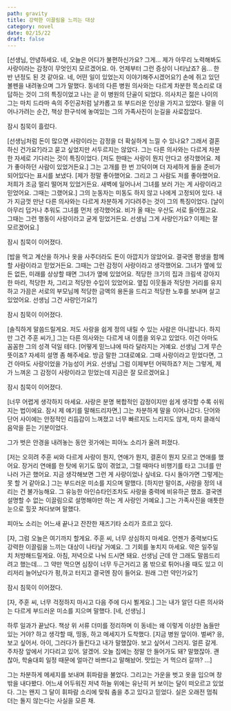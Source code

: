 ```yaml
---
path: gravity
title: 강력한 이끌림을 느끼는 대상
category: novel
date: 02/15/22
draft: false
---
```


[선생님, 안녕하세요. 네, 오늘은 어디가 불편하신가요? 그게... 제가 아무리 노력해봐도 사랑이라는 감정이 무엇인지 모르겠어요. 아. 언제부터 그런 증상이 나타났죠? 음... 한 반 년정도 된 것 같아요. 네, 어떤 일이 있었는지 이야기해주시겠어요?] 손에 쥐고 있던 볼펜을 내려놓으며 그가 말했다. 동네의 다른 병원 의사와는 다르게 차분한 목소리로 대답하는 것이 그의 특징이었고 나는 곧 이 병원의 단골이 되었다. 의사치곤 젊은 나이의 그는 마치 드라마 속의 주인공처럼 날카롭고 또 부드러운 인상을 가지고 있었다. 말을 이어나가려는 순간, 책상 한구석에 놓여있는 그의 가족사진이 눈길을 사로잡았다.

잠시 침묵이 흘렀다.

[선생님처럼 돈이 많으면 사랑이라는 감정을 더 확실하게 느낄 수 있나요? 그래서 결혼하신 건가요?]라고 묻고 싶었지만 서두르지는 않았다. 그는 다른 의사와는 다르게 차분한 자세로 기다리는 것이 특징이었다. [저도 한때는 사랑이 뭔지 안다고 생각했어요. 제가 좋아하던 사람이 있었거든요.] 그는 고개를 한 번 끄덕이며 더 자세하게 들을 준비가 되어있다는 표시를 보냈다. [제가 정말 좋아했어요. 그리고 그 사람도 저를 좋아했어요. 저희가 조금 멀리 떨어져 있었거든요. 새벽에 일어나서 그녀를 보러 가는 게 사랑이라고 믿었어요. 그때는 그랬어요.] 그의 눈동자는 미동도 하지 않고 나에게 고정되어 있다. 내가 지금껏 만난 다른 의사와는 다르게 차분하게 기다려주는 것이 그의 특징이었다. [날이 아무리 덥거나 추워도 그녀를 먼저 생각했어요. 비가 올 때는 우산도 서로 들어줬고요. 그때는 그런 행동이 사랑이라고 굳게 믿었거든요. 선생님 그게 사랑인가요? 이제는 잘 모르겠어요.]

잠시 침묵이 이어졌다.

[밥을 먹고 계산을 하거나 옷을 사주더라도 돈이 아깝지가 않았어요. 결국엔 평생을 함께할 사람이라고 믿었거든요. 그때는 그런 감정이 사랑이라고 생각했어요. 그녀가 옆에 있든 없든, 미래를 상상할 때면 그녀가 옆에 있었어요. 적당한 크기의 집과 크림색 강아지 한 마리, 적당한 차, 그리고 적당한 수입이 있었어요. 옆집 이웃들과 적당한 거리를 유지하고 가끔은 서로의 부모님께 적당한 금액의 용돈을 드리고 적당한 노후를 보내며 살고 있었어요. 선생님 그건 사랑인가요?]

잠시 침묵이 이어졌다.

[솔직하게 말씀드릴게요. 저도 사랑을 쉽게 정의 내릴 수 있는 사람은 아니랍니다. 하지만 그건 주훈 씨가,] 그는 다른 의사와는 다르게 내 이름을 외우고 있었다. 이건 아마도 꼼꼼한 그의 성격 덕일 테다. [어떻게 믿느냐에 따라 달라지는 거예요. 선생님 그게 무슨 뜻이죠? 자세히 설명 좀 해주세요. 방금 말한 그대로예요. 그때 사랑이라고 믿었다면, 그건 아마도 사랑이었을 가능성이 커요. 선생님 그럼 이제부턴 어떡하죠? 저는 그렇게, 제가 느껴온 그 감정이 사랑이라고 믿었는데 지금은 잘 모르겠어요.]

잠시 침묵이 이어졌다.

[너무 어렵게 생각하지 마세요. 사랑은 분명 복합적인 감정이지만 쉽게 생각할 수록 쉬워지는 법이에요. 잠시 제 얘기를 말해드리자면,] 그는 차분하게 말을 이어나갔다. 단어와 단어 사이에는 안정적인 리듬감이 느껴졌고 너무 빠르지도 느리지도 않게, 마치 클래식 음악을 듣는 기분이었다.

그가 벗은 안경을 내려놓는 동안 귓가에는 피아노 소리가 울려 퍼졌다.

[저는 오히려 주훈 씨와 다르게 사랑이 뭔지, 연애가 뭔지, 결혼이 뭔지 모르고 연애를 했어요. 장거리 연애를 한 탓에 위기도 많이 겪었고, 그럴 때마다 비행기를 타고 그녀를 만나러 가곤 했어요. 지금 생각해보면 그런 게 사랑이었나 싶네요. 다시 돌아가면 그렇게는 못 할 거 같아요.] 그는 부드러운 미소를 지으며 말했다. [하지만 말이죠, 사랑을 정의 내리는 건 불가능해요. 그 유능한 아인슈타인조차도 사랑을 중력에 비유하곤 했죠. 결국엔 설명할 수 없는 이끌림으로 설명해야만 하는 게 사랑인 거예요.] 그는 가족사진을 애틋한 눈으로 힐끗 쳐다보며 말했다.

피아노 소리는 어느새 끝나고 잔잔한 재즈기타 소리가 흐르고 있다.

[자, 그럼 오늘은 여기까지 할게요. 주훈 씨, 너무 상심하지 마세요. 언젠가 중력보다도 강력한 이끌림을 느끼는 대상이 나타날 거예요. 그 기회를 놓치지 마세요. 약은 일주일 치 처방해드릴게요. 아침, 저녁으로 나눠 드시면 돼요. 선생님 근데 안 그래도 말씀드리려고 했는데... 그 약만 먹으면 심장이 너무 두근거리고 몸 밖으로 튀어나올 때도 있고 이리저리 늘어났다가 펑,하고 터지고 결국엔 잠이 들어요. 원래 그런 약인가요?]

잠시 침묵이 이어졌다.

[자, 주훈 씨, 너무 걱정하지 마시고 다음 주에 다시 뵐게요.] 그는 내가 알던 다른 의사와는 다르게 부드러운 미소를 지으며 말했다. [네, 선생님.]

하루 일과가 끝났다. 책상 위 서류 더미를 정리하며 이 동네는 왜 이렇게 이상한 놈들만 있는 거야? 하고 생각할 때, 띵동, 하고 메세지가 도착했다. [지금 병원 앞이야. 벌써? 응, 보고 싶어서. 아이, 그러다가 들킨다고 내가 말했잖아. 보고 싶어서 그러지. 얼른 갈게. 주차장 앞에서 기다리고 있어. 알겠어. 오늘 집에는 정말 안 들어가도 돼? 말했잖아. 괜찮아, 학술대회 일정 때문에 얼마간 바쁘다고 말해놨어. 맛있는 거 먹으러 갈까? ...]

그는 차분하게 메세지를 보내며 휘파람을 불었다. 그리고는 가운을 벗고 옷을 입으며 창밖을 내다봤다. 어느새 어두워진 저녁 하늘 위에는 유난히 커 보이는 달이 떠오르고 있었다. 그는 왠지 그 달이 휘파람 소리에 맞춰 춤을 추고 있다고 믿었다. 실은 오래전 멈춰 더는 돌지 않는다는 사실을 모른 채.
